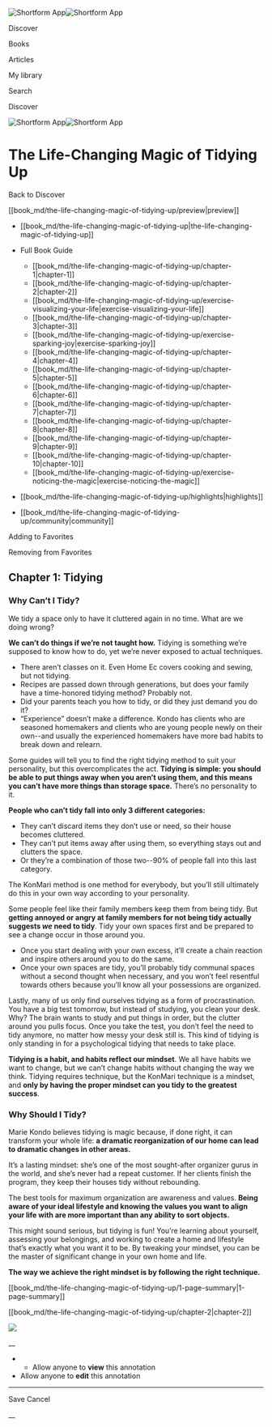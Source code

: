 ![Shortform App](/img/logo.36a2399e.svg)![Shortform App](/img/logo-dark.70c1b072.svg)

Discover

Books

Articles

My library

Search

Discover

![Shortform App](/img/logo.36a2399e.svg)![Shortform App](/img/logo-dark.70c1b072.svg)

# The Life-Changing Magic of Tidying Up

Back to Discover

[[book_md/the-life-changing-magic-of-tidying-up/preview|preview]]

  * [[book_md/the-life-changing-magic-of-tidying-up|the-life-changing-magic-of-tidying-up]]
  * Full Book Guide

    * [[book_md/the-life-changing-magic-of-tidying-up/chapter-1|chapter-1]]
    * [[book_md/the-life-changing-magic-of-tidying-up/chapter-2|chapter-2]]
    * [[book_md/the-life-changing-magic-of-tidying-up/exercise-visualizing-your-life|exercise-visualizing-your-life]]
    * [[book_md/the-life-changing-magic-of-tidying-up/chapter-3|chapter-3]]
    * [[book_md/the-life-changing-magic-of-tidying-up/exercise-sparking-joy|exercise-sparking-joy]]
    * [[book_md/the-life-changing-magic-of-tidying-up/chapter-4|chapter-4]]
    * [[book_md/the-life-changing-magic-of-tidying-up/chapter-5|chapter-5]]
    * [[book_md/the-life-changing-magic-of-tidying-up/chapter-6|chapter-6]]
    * [[book_md/the-life-changing-magic-of-tidying-up/chapter-7|chapter-7]]
    * [[book_md/the-life-changing-magic-of-tidying-up/chapter-8|chapter-8]]
    * [[book_md/the-life-changing-magic-of-tidying-up/chapter-9|chapter-9]]
    * [[book_md/the-life-changing-magic-of-tidying-up/chapter-10|chapter-10]]
    * [[book_md/the-life-changing-magic-of-tidying-up/exercise-noticing-the-magic|exercise-noticing-the-magic]]
  * [[book_md/the-life-changing-magic-of-tidying-up/highlights|highlights]]
  * [[book_md/the-life-changing-magic-of-tidying-up/community|community]]



Adding to Favorites 

Removing from Favorites 

## Chapter 1: Tidying

### Why Can’t I Tidy?

We tidy a space only to have it cluttered again in no time. What are we doing wrong?

**We can’t do things if we’re not taught how.** Tidying is something we’re supposed to know how to do, yet we’re never exposed to actual techniques.

  * There aren’t classes on it. Even Home Ec covers cooking and sewing, but not tidying.
  * Recipes are passed down through generations, but does your family have a time-honored tidying method? Probably not.
  * Did your parents teach you how to tidy, or did they just demand you do it?
  * “Experience” doesn’t make a difference. Kondo has clients who are seasoned homemakers and clients who are young people newly on their own--and usually the experienced homemakers have more bad habits to break down and relearn.



Some guides will tell you to find the right tidying method to suit your personality, but this overcomplicates the act. **Tidying is simple: you should be able to put things away when you aren’t using them, and this means you can’t have more things than storage space.** There’s no personality to it.

**People who can’t tidy fall into only 3 different categories:**

  * They can’t discard items they don’t use or need, so their house becomes cluttered. 
  * They can’t put items away after using them, so everything stays out and clutters the space. 
  * Or they’re a combination of those two--90% of people fall into this last category. 



The KonMari method is one method for everybody, but you’ll still ultimately do this in your own way according to your personality.

Some people feel like their family members keep them from being tidy. But **getting annoyed or angry at family members for not being tidy actually suggests _we_ need to tidy**. Tidy your own spaces first and be prepared to see a change occur in those around you.

  * Once you start dealing with your own excess, it’ll create a chain reaction and inspire others around you to do the same.
  * Once your own spaces are tidy, you’ll probably tidy communal spaces without a second thought when necessary, and you won’t feel resentful towards others because you’ll know all your possessions are organized.



Lastly, many of us only find ourselves tidying as a form of procrastination. You have a big test tomorrow, but instead of studying, you clean your desk. Why? The brain wants to study and put things in order, but the clutter around you pulls focus. Once you take the test, you don’t feel the need to tidy anymore, no matter how messy your desk still is. This kind of tidying is only standing in for a psychological tidying that needs to take place.

**Tidying is a habit, and habits reflect our mindset**. We all have habits we want to change, but we can’t change habits without changing the way we think. Tidying requires technique, but the KonMari technique is a mindset, and **only by having the proper mindset can you tidy to the greatest success**.

### Why Should I Tidy?

Marie Kondo believes tidying is magic because, if done right, it can transform your whole life: **a dramatic reorganization of our home can lead to dramatic changes in other areas.**

It’s a lasting mindset: she’s one of the most sought-after organizer gurus in the world, and she’s never had a repeat customer. If her clients finish the program, they keep their houses tidy without rebounding.

The best tools for maximum organization are awareness and values. **Being aware of your ideal lifestyle and knowing the values you want to align your life with are more important than any ability to sort objects.**

This might sound serious, but tidying is fun! You’re learning about yourself, assessing your belongings, and working to create a home and lifestyle that’s exactly what you want it to be. By tweaking your mindset, you can be the master of significant change in your own home and life.

**The way we achieve the right mindset is by following the right technique.**

[[book_md/the-life-changing-magic-of-tidying-up/1-page-summary|1-page-summary]]

[[book_md/the-life-changing-magic-of-tidying-up/chapter-2|chapter-2]]

![](https://bat.bing.com/action/0?ti=56018282&Ver=2&mid=590170b0-7256-4430-83e4-4308208fe27a&sid=1711133063fa11eebdec89a8b8ae3bbc&vid=171147a063fa11eea7440fcfeb230d96&vids=0&msclkid=N&pi=0&lg=en-US&sw=800&sh=600&sc=24&nwd=1&tl=Shortform%20%7C%20Book&p=https%3A%2F%2Fwww.shortform.com%2Fapp%2Fbook%2Fthe-life-changing-magic-of-tidying-up%2Fchapter-1&r=&lt=447&evt=pageLoad&sv=1&rn=531253)

__

  *   * Allow anyone to **view** this annotation
  * Allow anyone to **edit** this annotation



* * *

Save Cancel

__



